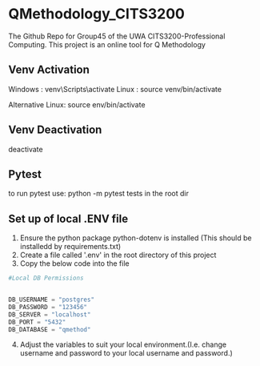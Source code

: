 # QMethodology_CITS3200

The Github Repo for Group45 of the UWA CITS3200-Professional Computing. This project is an online tool for Q Methodology

## Venv Activation

Windows : venv\Scripts\activate
Linux : source venv/bin/activate

Alternative Linux: source env/bin/activate

## Venv Deactivation

deactivate

## Pytest

to run pytest use:
python -m pytest tests
in the root dir

## Set up of local .ENV file

1. Ensure the python package python-dotenv is installed (This should be installedd by requirements.txt)
2. Create a file called '.env' in the root directory of this project
3. Copy the below code into the file
```python
#Local DB Permissions


DB_USERNAME = "postgres"
DB_PASSWORD = "123456"
DB_SERVER = "localhost"
DB_PORT = "5432"
DB_DATABASE = "qmethod"
```
4. Adjust the variables to suit your local environment.(I.e. change username and password to your local username and password.)

